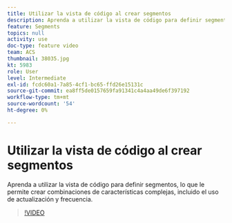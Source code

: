 ```yaml
---
title: Utilizar la vista de código al crear segmentos
description: Aprenda a utilizar la vista de código para definir segmentos, lo que le permite crear combinaciones de características complejas, incluido el uso de actualización y frecuencia.
feature: Segments
topics: null
activity: use
doc-type: feature video
team: ACS
thumbnail: 38035.jpg
kt: 5983
role: User
level: Intermediate
exl-id: fcdc60a1-7a85-4cf1-bc65-ffd26e15131c
source-git-commit: ea8ff5de0157659fa91341c4a4aa49de6f397192
workflow-type: tm+mt
source-wordcount: '54'
ht-degree: 0%

---
```


# Utilizar la vista de código al crear segmentos

Aprenda a utilizar la vista de código para definir segmentos, lo que le permite crear combinaciones de características complejas, incluido el uso de actualización y frecuencia.

>[!VIDEO](https://video.tv.adobe.com/v/326796/?quality=12&learn=on&captions=spa)
